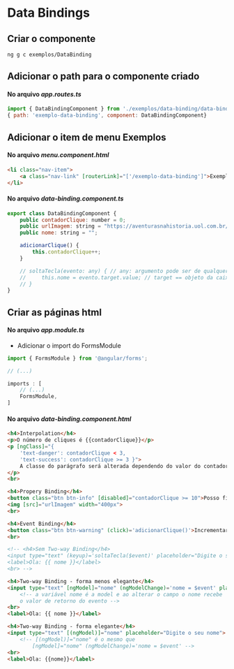 # Data Bindings

## Criar o componente

~~~bash
ng g c exemplos/DataBinding
~~~

## Adicionar o path para o componente criado

#### No arquivo *app.routes.ts*    

~~~javascript
import { DataBindingComponent } from './exemplos/data-binding/data-binding.component';
{ path: 'exemplo-data-binding', component: DataBindingComponent}
~~~

## Adicionar o item de menu Exemplos

#### No arquivo *menu.component.html*    

~~~html
<li class="nav-item">
    <a class="nav-link" [routerLink]="['/exemplo-data-binding']">Exemplos</a>
</li>  
~~~

#### No arquivo *data-binding.component.ts*

~~~javascript
export class DataBindingComponent {
    public contadorClique: number = 0;
    public urlImagem: string = "https://aventurasnahistoria.uol.com.br/media/uploads/personagem/chico5.jpg";
    public nome: string = "";

    adicionarClique() {
        this.contadorClique++;
    }

    // soltaTecla(evento: any) { // any: argumento pode ser de qualquer tipo
    //     this.nome = evento.target.value; // target == objeto da caixa de texto
    // }
}
~~~

## Criar as páginas html 

#### No arquivo *app.module.ts*

- Adicionar o import do FormsModule

~~~javascript
import { FormsModule } from '@angular/forms';

// (...)

imports : [
    // (...)
    FormsModule,
]
~~~

#### No arquivo *data-binding.component.html*

~~~html
<h4>Interpolation</h4>
<p>O número de cliques é {{contadorClique}}</p>
<p [ngClass]="{
    'text-danger': contadorClique < 3,
    'text-success': contadorClique >= 3 }">
    A classe do parágrafo será alterada dependendo do valor do contador de Clique
</p>
<br>

<h4>Propery Binding</h4>
<button class="btn btn-info" [disabled]="contadorClique >= 10">Posso ficar Disabled</button><br><br>
<img [src]="urlImagem" width="400px">
<br>

<h4>Event Binding</h4>
<button class="btn btn-warning" (click)='adicionarClique()'>Incrementar contador</button><br><br>
<br>

<!-- <h4>Sem Two-way Binding</h4>
<input type="text" (keyup)='soltaTecla($event)' placeholder="Digite o seu nome"><br>
<label>Ola: {{ nome }}</label>
<br> -->

<h4>Two-way Binding - forma menos elegante</h4>
<input type="text" [ngModel]="nome" (ngModelChange)='nome = $event' placeholder="Digite o seu nome">
    <!-- a variável nome é a model e ao alterar o campo o nome recebe
    o valor de retorno do evento -->
<br>
<label>Ola: {{ nome }}</label> 

<h4>Two-way Binding - forma elegante</h4>
<input type="text" [(ngModel)]="nome" placeholder="Digite o seu nome">
    <!-- [(ngModel)]="nome" é o mesmo que 
        [ngModel]="nome" (ngModelChange)='nome = $event' -->
<br>
<label>Ola: {{nome}}</label> 
~~~